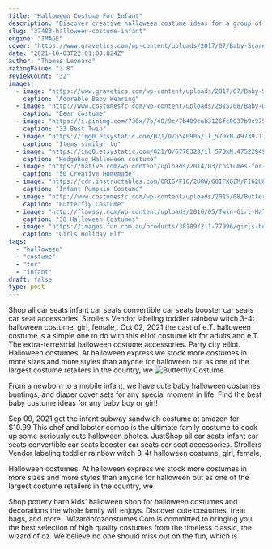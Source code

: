 ```yaml
---
title: "Halloween Costume For Infant"
description: "Discover creative halloween costume ideas for a group of three or four people. Also included: two ideas for duos. Are you planning to dress up with your friends in group costume this halloween? here"
slug: "37483-halloween-costume-infant"
engine: "IMAGE"
cover: "https://www.gravetics.com/wp-content/uploads/2017/07/Baby-Scarecrow-Costume.jpg"
date: "2021-10-03T22:01:00.824Z"
author: "Thomas Leonard"
ratingValue: "3.8"
reviewCount: "32"
images:
  - image: "https://www.gravetics.com/wp-content/uploads/2017/07/Baby-Scarecrow-Costume.jpg"
    caption: "Adorable Baby Wearing"
  - image: "http://www.costumesfc.com/wp-content/uploads/2015/08/Baby-Deer-Costume.jpg"
    caption: "Deer Costume"
  - image: "https://i.pinimg.com/736x/7b/40/9c/7b409cab3126fc0037b9c975015ed94a.jpg"
    caption: "33 Best Twin"
  - image: "https://img0.etsystatic.com/021/0/6540905/il_570xN.497397176_pv5m.jpg"
    caption: "Items similar to"
  - image: "https://img0.etsystatic.com/021/0/6778328/il_570xN.475229496_gyd7.jpg"
    caption: "Hedgehog Halloween costume"
  - image: "https://hative.com/wp-content/uploads/2014/03/costumes-for-kids/2-peter-pan-kid-costume-idea.jpg"
    caption: "50 Creative Homemade"
  - image: "https://cdn.instructables.com/ORIG/FI6/2U8W/G0IPXGZM/FI62U8WG0IPXGZM.jpg?width=2100"
    caption: "Infant Pumpkin Costume"
  - image: "http://www.costumesfc.com/wp-content/uploads/2015/08/Butterfly-Halloween-Costume-Toddler.jpg"
    caption: "Butterfly Costume"
  - image: "http://flawssy.com/wp-content/uploads/2016/05/Twin-Girl-Halloween-Costume-Ideas-2.jpg"
    caption: "30 Halloween Costumes"
  - image: "https://images.fun.com.au/products/38189/2-1-77996/girls-holiday-elf-costume.jpg"
    caption: "Girls Holiday Elf"
tags:
  - "halloween"
  - "costume"
  - "for"
  - "infant"
draft: false
type: post
---
```


Shop all car seats infant car seats convertible car seats booster car seats car seat accessories. Strollers  Vendor labeling toddler rainbow witch 3-4t halloween costume, girl, female,. Oct 02, 2021 the cast of e.T. halloween costume is a simple one to do with this elliot costume kit for adults and e.T. The extra-terrestrial halloween costume accessories. Party city elliot. Halloween costumes. At halloween express we stock more costumes in more sizes and more styles than anyone for halloween but as one of the largest costume retailers in the country, we
![Butterfly Costume](http://www.costumesfc.com/wp-content/uploads/2015/08/Butterfly-Halloween-Costume-Toddler.jpg "Butterfly Costume")

From a newborn to a mobile infant, we have cute baby halloween costumes, buntings, and diaper cover sets for any special moment in life. Find the best baby costume ideas for any baby boy or girl!
<!--inArticleAds-->

<!--galleryOne-->

Sep 09, 2021 get the infant subway sandwich costume at amazon for $10.99  This chef and lobster combo is the ultimate family costume to cook up some seriously cute halloween photos. JustShop all car seats infant car seats convertible car seats booster car seats car seat accessories. Strollers  Vendor labeling toddler rainbow witch 3-4t halloween costume, girl, female,
<!--inArticleAds-->

<!--galleryTwo-->

Halloween costumes. At halloween express we stock more costumes in more sizes and more styles than anyone for halloween but as one of the largest costume retailers in the country, we
<!--galleryThree-->

Shop pottery barn kids' halloween shop for halloween costumes and decorations the whole family will enjoys. Discover cute costumes, treat bags, and more.. Wizardofozcostumes.Com is committed to bringing you the best selection of high quality costumes from the timeless classic, the wizard of oz. We believe no one should miss out on the fun, which is